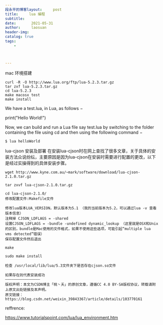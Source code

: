 ```yaml
---
段永平的博客layout:     post
title:     lua 编程
subtitle:   
date:       2021-05-31
author:     laosuan
header-img: 
catalog: true
tags:
    - 



---
```


mac 环境搭建

```
curl -R -O http://www.lua.org/ftp/lua-5.2.3.tar.gz
tar zxf lua-5.2.3.tar.gz
cd lua-5.2.3
make macosx test
make install
```



We have a test.lua, in Lua, as follows −

print("Hello World!")

Now, we can build and run a Lua file say test.lua by switching to the folder containing the file using cd and then using the following command −

```
$ lua helloWorld
```





lua-cjson 安装及部署
在安装lua-cjson时在网上查找了很多文章，关于具体的安装方法众说纷纭，主要原因是因为lua-cjson在安装时需要进行配置的更改，以下是经过实操得到的具体安装步骤。

```
wget http://www.kyne.com.au/~mark/software/download/lua-cjson-2.1.0.tar.gz

tar zxvf lua-cjson-2.1.0.tar.gz

cd lua-cjson-2.1.0/
修改配置文件:Makefile文件

修改lua版本LUA_VERSION，默认版本为5.1 （我的当前版本为5.2，可以通过lua -v 查看版本信息）
注释掉 CJSON_LDFLAGS = -shared
设置CJSON_LDFLAGS = -bundle -undefined dynamic_lookup （这里就是OSX和Unix的区别，bundle是Mac使用的文件格式，如果不使用这些选项，可能引起“multiple lua vms detected”错误）
保存配置文件然后退出

make

sudo make install

检查 /usr/local/lib/lua/5.3文件夹下是否存在cjson.so文件

如果存在则代表安装成功
————————————————
版权声明：本文为CSDN博主「桃丶夭」的原创文章，遵循CC 4.0 BY-SA版权协议，转载请附上原文出处链接及本声明。
原文链接：https://blog.csdn.net/weixin_39843367/article/details/103770161
```







reffrence:

https://www.tutorialspoint.com/lua/lua_environment.htm